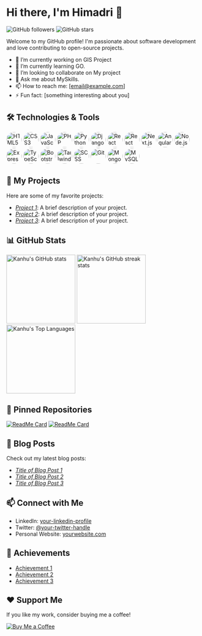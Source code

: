 # Hi there, I'm Himadri 👋

![GitHub followers](https://img.shields.io/github/followers/HimadriSingha?style=social)
![GitHub stars](https://img.shields.io/github/stars/HimadriSingha?style=social)

Welcome to my GitHub profile! I'm passionate about software development and love contributing to open-source projects.

- 🔭 I’m currently working on GIS Project
- 🌱 I’m currently learning GO.
- 👯 I’m looking to collaborate on My project
- 💬 Ask me about MySkills.
- 📫 How to reach me: [email@example.com]
- ⚡ Fun fact: [something interesting about you]

## 🛠️ Technologies & Tools

<p align="left">
  <img src="https://img.shields.io/badge/-HTML5-333?style=for-the-badge&logo=html5&logoColor=E34F26&labelColor=000&color=000" alt="HTML5" style="border-radius: 50%;" height="40"/>
  <img src="https://img.shields.io/badge/-CSS3-333?style=for-the-badge&logo=css3&logoColor=1572B6&labelColor=000&color=000" alt="CSS3" style="border-radius: 50%;" height="40"/>
  <img src="https://img.shields.io/badge/-JavaScript-333?style=for-the-badge&logo=javascript&logoColor=F7DF1E&labelColor=000&color=000" alt="JavaScript" style="border-radius: 50%;" height="40"/>
  <img src="https://img.shields.io/badge/-PHP-333?style=for-the-badge&logo=php&logoColor=777BB4&labelColor=000&color=000" alt="PHP" style="border-radius: 50%;" height="40"/>
  <img src="https://img.shields.io/badge/-Python-333?style=for-the-badge&logo=python&logoColor=3776AB&labelColor=000&color=000" alt="Python" style="border-radius: 50%;" height="40"/>
  <img src="https://img.shields.io/badge/-Django-333?style=for-the-badge&logo=django&logoColor=092E20&labelColor=000&color=000" alt="Django" style="border-radius: 50%;" height="40"/>
  <img src="https://img.shields.io/badge/-React-333?style=for-the-badge&logo=react&logoColor=61DAFB&labelColor=000&color=000" alt="React" style="border-radius: 50%;" height="40"/>
  <img src="https://img.shields.io/badge/-React%20Native-333?style=for-the-badge&logo=react&logoColor=61DAFB&labelColor=000&color=000" alt="React Native" style="border-radius: 50%;" height="40"/>
  <img src="https://img.shields.io/badge/-Next.js-333?style=for-the-badge&logo=next.js&logoColor=FFFFFF&labelColor=000&color=000" alt="Next.js" style="border-radius: 50%;" height="40"/>
  <img src="https://img.shields.io/badge/-Angular-333?style=for-the-badge&logo=angular&logoColor=DD0031&labelColor=000&color=000" alt="Angular" style="border-radius: 50%;" height="40"/>
  <img src="https://img.shields.io/badge/-Node.js-333?style=for-the-badge&logo=node.js&logoColor=339933&labelColor=000&color=000" alt="Node.js" style="border-radius: 50%;" height="40"/>
  <img src="https://img.shields.io/badge/-Express-333?style=for-the-badge&logo=express&logoColor=FFFFFF&labelColor=000&color=000" alt="Express" style="border-radius: 50%;" height="40"/>
  <img src="https://img.shields.io/badge/-TypeScript-333?style=for-the-badge&logo=typescript&logoColor=3178C6&labelColor=000&color=000" alt="TypeScript" style="border-radius: 50%;" height="40"/>
  <img src="https://img.shields.io/badge/-Bootstrap-333?style=for-the-badge&logo=bootstrap&logoColor=7952B3&labelColor=000&color=000" alt="Bootstrap" style="border-radius: 50%;" height="40"/>
  <img src="https://img.shields.io/badge/-Tailwind%20CSS-333?style=for-the-badge&logo=tailwind-css&logoColor=06B6D4&labelColor=000&color=000" alt="Tailwind CSS" style="border-radius: 50%;" height="40"/>
  <img src="https://img.shields.io/badge/-SCSS-333?style=for-the-badge&logo=sass&logoColor=CC6699&labelColor=000&color=000" alt="SCSS" style="border-radius: 50%;" height="40"/>
  <img src="https://img.shields.io/badge/-Git-333?style=for-the-badge&logo=git&logoColor=F05032&labelColor=000&color=000" alt="Git" style="border-radius: 50%;" height="40"/>
  <img src="https://img.shields.io/badge/-MongoDB-333?style=for-the-badge&logo=mongodb&logoColor=47A248&labelColor=000&color=000" alt="MongoDB" style="border-radius: 50%;" height="40"/>
  <img src="https://img.shields.io/badge/-MySQL-333?style=for-the-badge&logo=mysql&logoColor=4479A1&labelColor=000&color=000" alt="MySQL" style="border-radius: 50%;" height="40"/>
</p>

## 🚀 My Projects

Here are some of my favorite projects:

- [*Project 1*](https://github.com/7735Kanhu/project1): A brief description of your project.
- [*Project 2*](https://github.com/7735Kanhu/project2): A brief description of your project.
- [*Project 3*](https://github.com/7735Kanhu/project3): A brief description of your project.

## 📊 GitHub Stats

<p align="left">
  <img src="https://github-readme-stats.vercel.app/api?username=7735Kanhu&show_icons=true&theme=radical" alt="Kanhu's GitHub stats" height="180em"/>
  <img src="https://github-readme-streak-stats.herokuapp.com/?user=7735Kanhu&theme=radical" alt="Kanhu's GitHub streak stats" height="180em"/>
  <img src="https://github-readme-stats.vercel.app/api/top-langs/?username=7735Kanhu&layout=compact&theme=radical" alt="Kanhu's Top Languages" height="180em"/>
</p>

## 🌟 Pinned Repositories

[![ReadMe Card](https://github-readme-stats.vercel.app/api/pin/?username=7735Kanhu&repo=project1&theme=radical)](https://github.com/7735Kanhu/project1)
[![ReadMe Card](https://github-readme-stats.vercel.app/api/pin/?username=7735Kanhu&repo=project2&theme=radical)](https://github.com/7735Kanhu/project2)

## 📝 Blog Posts

Check out my latest blog posts:

- [*Title of Blog Post 1*](https://link-to-blog1.com)
- [*Title of Blog Post 2*](https://link-to-blog2.com)
- [*Title of Blog Post 3*](https://link-to-blog3.com)

## 📫 Connect with Me

- LinkedIn: [your-linkedin-profile](https://www.linkedin.com/in/your-profile)
- Twitter: [@your-twitter-handle](https://twitter.com/your-handle)
- Personal Website: [yourwebsite.com](https://yourwebsite.com)

## 🏅 Achievements

- [Achievement 1](https://link-to-achievement)
- [Achievement 2](https://link-to-achievement)
- [Achievement 3](https://link-to-achievement)

## ❤️ Support Me

If you like my work, consider buying me a coffee!

[![Buy Me a Coffee](https://img.shields.io/badge/Buy%20Me%20a%20Coffee-donate-yellow?style=flat&logo=buy-me-a-coffee)](https://www.buymeacoffee.com/yourprofile)
